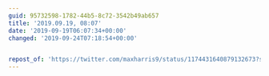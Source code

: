 ```yaml
---
guid: 95732598-1782-44b5-8c72-3542b49ab657
title: '2019.09.19, 08:07'
date: '2019-09-19T06:07:34+00:00'
changed: '2019-09-24T07:18:54+00:00'


repost_of: 'https://twitter.com/maxharris9/status/1174431640879132673?s=20'
---
```


